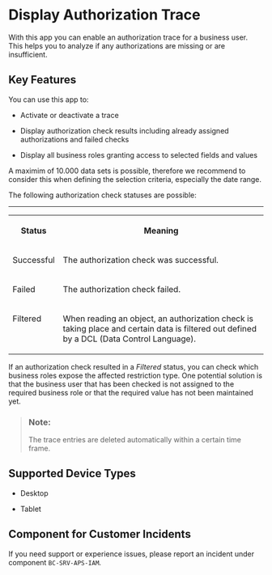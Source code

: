 <!-- loio79b3c9b7701248fe83b81d4b15134e8d -->

# Display Authorization Trace



With this app you can enable an authorization trace for a business user. This helps you to analyze if any authorizations are missing or are insufficient.



## Key Features

You can use this app to:



-   Activate or deactivate a trace

-   Display authorization check results including already assigned authorizations and failed checks
-   Display all business roles granting access to selected fields and values

A maximim of 10.000 data sets is possible, therefore we recommend to consider this when defining the selection criteria, especially the date range.

The following authorization check statuses are possible:

****


<table>
<tr>
<th valign="top">

Status

</th>
<th valign="top">

Meaning

</th>
</tr>
<tr>
<td valign="top">

Successful

</td>
<td valign="top">

The authorization check was successful.

</td>
</tr>
<tr>
<td valign="top">

Failed

</td>
<td valign="top">

The authorization check failed.

</td>
</tr>
<tr>
<td valign="top">

Filtered

</td>
<td valign="top">

When reading an object, an authorization check is taking place and certain data is filtered out defined by a DCL \(Data Control Language\).

</td>
</tr>
</table>

If an authorization check resulted in a *Filtered* status, you can check which business roles expose the affected restriction type. One potential solution is that the business user that has been checked is not assigned to the required business role or that the required value has not been maintained yet.

> ### Note:  
> The trace entries are deleted automatically within a certain time frame.



<a name="loio79b3c9b7701248fe83b81d4b15134e8d__supported_devices"/>

## Supported Device Types

-   Desktop

-   Tablet




<a name="loio79b3c9b7701248fe83b81d4b15134e8d__customer_component"/>

## Component for Customer Incidents

If you need support or experience issues, please report an incident under component `BC-SRV-APS-IAM`.

